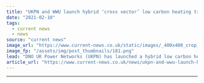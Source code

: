 ```yaml
---
title: "UKPN and WWU launch hybrid ‘cross vector’ low carbon heating trial"
date: "2021-02-10"
tags: 
  - current news
  - news
source: "current news"
image_url: "https://www.current-news.co.uk/static/images/_400x400_crop_center-center/UKPN-and-WWU-green-home-heat-trial-HyCompact-credit-WWU.png"
image_fp: "/assets/img/post_thumbnails/181.png"
lead: "​DNO UK Power Networks (UKPN) has launched a hybrid low carbon heating system trial together with gas network Wales & West Utilities (WWU)."
article_url: "https://www.current-news.co.uk/news/ukpn-and-wwu-launch-hybrid-cross-vector-low-carbon-heating-trial?utm_source=rss-feeds&utm_medium=rss&utm_campaign=rss"
---
```


---
